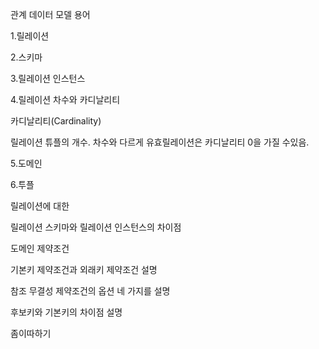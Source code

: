 관계 데이터 모델 용어

1.릴레이션

2.스키마

3.릴레이션 인스턴스

4.릴레이션 차수와 카디날리티

카디날리티(Cardinality)

릴레이션 튜플의 개수. 차수와 다르게 유효릴레이션은 카디날리티 0을 가질 수있음.

5.도메인

6.투플



릴레이션에 대한 

릴레이션 스키마와 릴레이션 인스턴스의 차이점

도메인 제약조건

기본키 제약조건과 외래키 제약조건 설명

참조 무결성 제약조건의 옵션 네 가지를 설명

후보키와 기본키의 차이점 설명



좀이따하기


